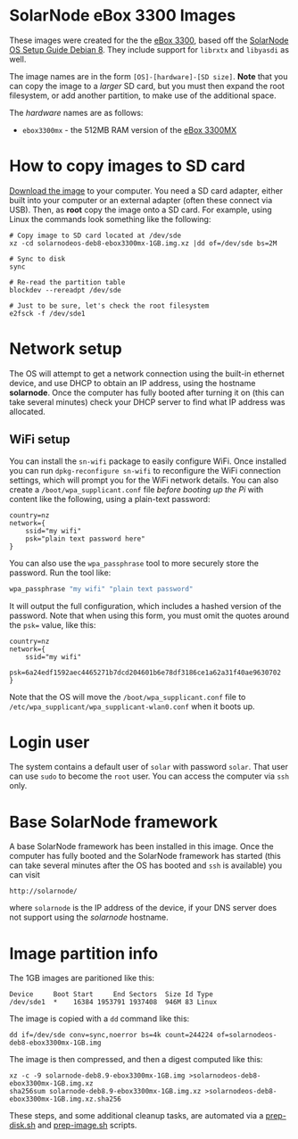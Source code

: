 # SolarNode eBox 3300 Images

These images were created for the the [eBox 3300][1], based off the [SolarNode OS Setup Guide Debian
8][2]. They include support for `librxtx` and `libyasdi` as well.

The image names are in the form `[OS]-[hardware]-[SD size]`. **Note** that you can copy the image to
a _larger_ SD card, but you must then expand the root filesystem, or add another partition, to make
use of the additional space.

The *hardware* names are as follows:

 * `ebox3300mx` - the 512MB RAM version of the [eBox 3300MX][1]
 	
# How to copy images to SD card

[Download the image][images] to your computer. You need a SD card adapter, either built into your
computer or an external adapter (often these connect via USB). Then, as **root** copy the image onto
a SD card. For example, using Linux the commands look something like the following:

```shell
# Copy image to SD card located at /dev/sde
xz -cd solarnodeos-deb8-ebox3300mx-1GB.img.xz |dd of=/dev/sde bs=2M

# Sync to disk
sync

# Re-read the partition table
blockdev --rereadpt /dev/sde

# Just to be sure, let's check the root filesystem
e2fsck -f /dev/sde1
```

# Network setup

The OS will attempt to get a network connection using the built-in ethernet device, and use DHCP to
obtain an IP address, using the hostname **solarnode**. Once the computer has fully booted after
turning it on (this can take several minutes) check your DHCP server to find what IP address was
allocated.

## WiFi setup

You can install the `sn-wifi` package to easily configure WiFi. Once installed you can run 
`dpkg-reconfigure sn-wifi` to reconfigure the WiFi connection settings, which will prompt
you for the WiFi network details. You can also create a `/boot/wpa_supplicant.conf` file _before
booting up the Pi_ with content like the following, using a plain-text password:

```
country=nz
network={
	ssid="my wifi"
	psk="plain text password here"
}
```

You can also use the `wpa_passphrase` tool to more securely store the password. Run the tool like:

```sh
wpa_passphrase "my wifi" "plain text password"
```

It will output the full configuration, which includes a hashed version of the password. Note that
when using this form, you must omit the quotes around the `psk=` value, like this:

```
country=nz
network={
	ssid="my wifi"
	psk=6a24edf1592aec4465271b7dcd204601b6e78df3186ce1a62a31f40ae9630702
}
```

Note that the OS will move the `/boot/wpa_supplicant.conf` file to 
`/etc/wpa_supplicant/wpa_supplicant-wlan0.conf` when it boots up. 


# Login user

The system contains a default user of `solar` with password `solar`. That user can use `sudo` to
become the `root` user. You can access the computer via `ssh` only.

# Base SolarNode framework

A base SolarNode framework has been installed in this image. Once the computer has fully booted and
the SolarNode framework has started (this can take several minutes after the OS has booted and `ssh`
is available) you can visit

	http://solarnode/

where `solarnode` is the IP address of the device, if your DNS server does not support using the
_solarnode_ hostname.


# Image partition info

The 1GB images are paritioned like this:

```
Device     Boot Start     End Sectors  Size Id Type
/dev/sde1  *    16384 1953791 1937408  946M 83 Linux
```

The image is copied with a `dd` command like this:

```
dd if=/dev/sde conv=sync,noerror bs=4k count=244224 of=solarnodeos-deb8-ebox3300mx-1GB.img
```

The image is then compressed, and then a digest computed like this:

```
xz -c -9 solarnode-deb8.9-ebox3300mx-1GB.img >solarnodeos-deb8-ebox3300mx-1GB.img.xz
sha256sum solarnode-deb8.9-ebox3300mx-1GB.img.xz >solarnodeos-deb8-ebox3300mx-1GB.img.xz.sha256
```

These steps, and some additional cleanup tasks, are automated via a [prep-disk.sh][prep-disk] and
[prep-image.sh][prep-image] scripts.


[1]: http://www.compactpc.com.tw/ebox-3300MX.htm
[2]: https://github.com/SolarNetwork/solarnetwork/wiki/Node-OS-Setup-Guide-Debian-8
[images]: https://sourceforge.net/projects/solarnetwork/files/solarnode/ebox/
[prep-disk]: https://github.com/SolarNetwork/solarnode-os-images/blob/master/debian/bin/prep-disk.sh
[prep-image]: https://github.com/SolarNetwork/solarnode-os-images/blob/master/debian/bin/prep-image.sh
